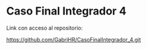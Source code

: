 # Caso Final Integrador 4

Link con acceso al repositorio:

https://github.com/GabriHR/CasoFinalIntegrador_4.git
